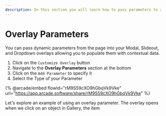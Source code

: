 ```yaml
---
description: In this section you will learn how to pass parameters to an Overlay
---
```


# Overlay Parameters

You can pass dynamic parameters from the page into your Modal, Slideout, and Dropdown overlays allowing you to populate them with contextual data.

1. Click on the `Customize Overlay` button
2. Navigate to the **Overlay Parameters** section at the bottom
3. Click on the `Add Parameter` to specify it
4. Select the Type of your Parameter

{% @arcade/embed flowId="rM9S59cXO9hGbqVk9Vke" url="https://app.arcade.software/share/rM9S59cXO9hGbqVk9Vke" %}

Let's explore an example of using an overlay parameter. The overlay opens when we click on an object in Gallery, the item

